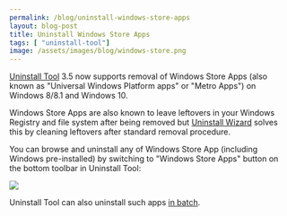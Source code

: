 ```yaml
---
permalink: /blog/uninstall-windows-store-apps
layout: blog-post
title: Uninstall Windows Store Apps
tags: [ "uninstall-tool"]
image: /assets/images/blog/windows-store.png
---
```


[Uninstall Tool](/uninstall-tool) 3.5 now supports removal of Windows Store Apps (also known as "Universal Windows Platform apps" or "Metro Apps") on Windows 8/8.1 and Windows 10.

Windows Store Apps are also known to leave leftovers in your Windows Registry and file system after being removed but [Uninstall Wizard](/uninstall-tool/uninstall-wizard) solves this by cleaning leftovers after standard removal procedure.

<!--more-->

You can browse and uninstall any of Windows Store App (including Windows pre-installed) by switching to "Windows Store Apps" button on the bottom toolbar in Uninstall Tool:

<p class="text-center">
	<img src="{% include img_translate path="/assets/images/blog/screen_store_apps.png" %}" class="product-screenshot">
</p>

Uninstall Tool can also uninstall such apps [in batch](/uninstall-tool/batch-uninstaller-batch-programs-removal).
